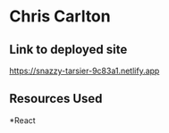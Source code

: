 # Chris Carlton

## Link to deployed site

https://snazzy-tarsier-9c83a1.netlify.app

## Resources Used

*React

